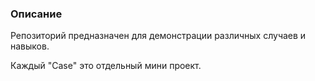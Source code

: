 ### Описание
Репозиторий предназначен для демонстрации различных случаев и навыков.

Каждый "Case" это отдельный мини проект.
